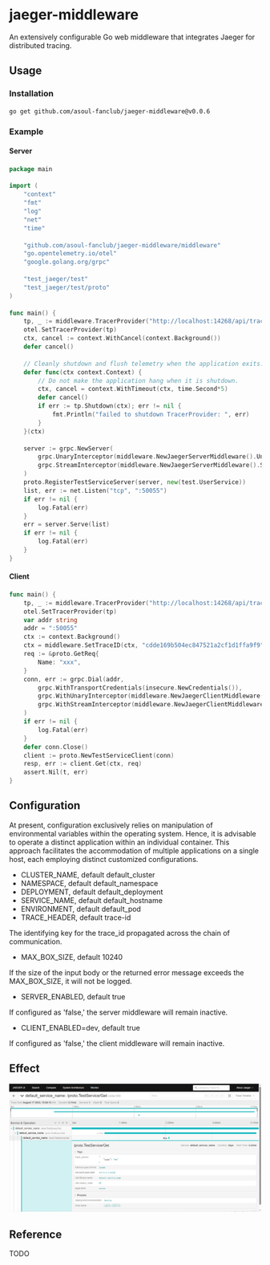 # jaeger-middleware

An extensively configurable Go web middleware that integrates Jaeger for distributed tracing.

## Usage

### Installation

```bash
go get github.com/asoul-fanclub/jaeger-middleware@v0.0.6
```

### Example

#### Server

```go
package main

import (
    "context"
    "fmt"
    "log"
    "net"
    "time"

    "github.com/asoul-fanclub/jaeger-middleware/middleware"
    "go.opentelemetry.io/otel"
    "google.golang.org/grpc"

    "test_jaeger/test"
    "test_jaeger/test/proto"
)

func main() {
    tp, _ := middleware.TracerProvider("http://localhost:14268/api/traces", false)
    otel.SetTracerProvider(tp)
    ctx, cancel := context.WithCancel(context.Background())
    defer cancel()

    // Cleanly shutdown and flush telemetry when the application exits.
    defer func(ctx context.Context) {
        // Do not make the application hang when it is shutdown.
        ctx, cancel = context.WithTimeout(ctx, time.Second*5)
        defer cancel()
        if err := tp.Shutdown(ctx); err != nil {
            fmt.Println("failed to shutdown TracerProvider: ", err)
        }
    }(ctx)

    server := grpc.NewServer(
        grpc.UnaryInterceptor(middleware.NewJaegerServerMiddleware().UnaryInterceptor),
        grpc.StreamInterceptor(middleware.NewJaegerServerMiddleware().StreamInterceptor),
    )
    proto.RegisterTestServiceServer(server, new(test.UserService))
    list, err := net.Listen("tcp", ":50055")
    if err != nil {
        log.Fatal(err)
    }
    err = server.Serve(list)
    if err != nil {
        log.Fatal(err)
    }
}
```

#### Client
```go
func main() {
	tp, _ := middleware.TracerProvider("http://localhost:14268/api/traces", false)
	otel.SetTracerProvider(tp)
	var addr string
	addr = ":50055"
	ctx := context.Background()
	ctx = middleware.SetTraceID(ctx, "cdde169b504ec847521a2cf1d1ffa9f9")
	req := &proto.GetReq{
		Name: "xxx",
	}
	conn, err := grpc.Dial(addr,
		grpc.WithTransportCredentials(insecure.NewCredentials()),
		grpc.WithUnaryInterceptor(middleware.NewJaegerClientMiddleware().UnaryClientInterceptor),
		grpc.WithStreamInterceptor(middleware.NewJaegerClientMiddleware().StreamClientInterceptor),
	)
	if err != nil {
		log.Fatal(err)
	}
	defer conn.Close()
	client := proto.NewTestServiceClient(conn)
	resp, err := client.Get(ctx, req)
	assert.Nil(t, err)
}
```

## Configuration

At present, configuration exclusively relies on manipulation of environmental variables within the operating system. Hence, it is advisable to operate a distinct application within an individual container. This approach facilitates the accommodation of multiple applications on a single host, each employing distinct customized configurations.

- CLUSTER_NAME, default default_cluster
- NAMESPACE, default default_namespace
- DEPLOYMENT, default default_deployment
- SERVICE_NAME, default default_hostname
- ENVIRONMENT, default default_pod
- TRACE_HEADER, default trace-id

The identifying key for the trace_id propagated across the chain of communication.

- MAX_BOX_SIZE, default 10240

If the size of the input body or the returned error message exceeds the MAX_BOX_SIZE, it will not be logged.

- SERVER_ENABLED, default true 

If configured as 'false,' the server middleware will remain inactive.

- CLIENT_ENABLED=dev, default true

If configured as 'false,' the client middleware will remain inactive.

## Effect

![img.png](/img/img.png)

## Reference

TODO
